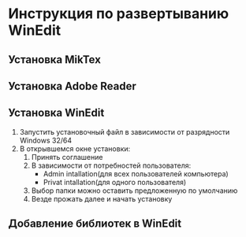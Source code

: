 # Инструкция по развертыванию WinEdit

## Установка MikTex

## Установка Adobe Reader

## Установка WinEdit
1. Запустить установочный файл в зависимости от разрядности Windows 32/64
2. В открывшемся окне установки:
    1. Принять соглашение
    2. В зависимости от потребностей пользователя:
        * Admin intallation(для всех пользователей компьютера)
        * Privat intallation(для одного пользователя)
    3. Выбор папки можно оставить предложенную по умолчанию
    4. Везде прожать далее и начать установку

## Добавление библиотек в WinEdit